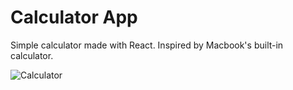 # Calculator App

Simple calculator made with React. Inspired by Macbook's built-in calculator.

![Calculator](https://i.imgur.com/ptRjyeX.png)
